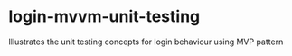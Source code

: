 # login-mvvm-unit-testing
Illustrates the unit testing concepts for login behaviour using MVP pattern
